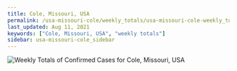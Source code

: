 ```yaml
---
title: Cole, Missouri, USA
permalink: /usa-missouri-cole/weekly_totals/usa-missouri-cole-weekly_totals.html
last_updated: Aug 11, 2021
keywords: ["Cole, Missouri, USA", "weekly totals"]
sidebar: usa-missouri-cole_sidebar
---
```


![Weekly Totals of Confirmed Cases for Cole, Missouri, USA](/covid_tracker/images/graphs/usa-missouri-cole-weekly_totals_graph.png)
